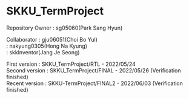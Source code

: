 # SKKU_TermProject

Repository Owner  : sg05060(Park Sang Hyun)

Collaborator      : gju06051(Choi Bo Yul)  
                  : nakyung0305(Hong Na Kyung)  
                  : skklnventor(Jang Je Seong)  

First version     : SKKU_TermProject/RTL      - 2022/05/24  
Second version    : SKKU_TermProject/FINAL    - 2022/05/26  (Verification finished)  
Recent version    : SKKU-TermProject/FINAL2   - 2022/06/03  (Verification finished)  

